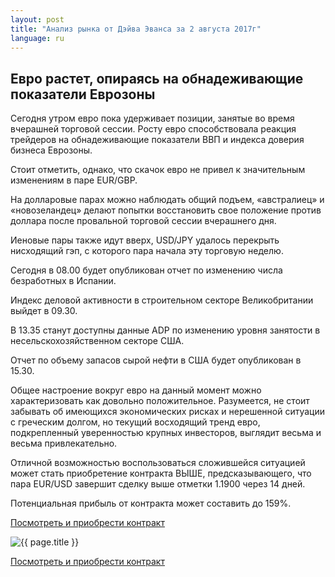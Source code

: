```yaml
---
layout: post
title: "Анализ рынка от Дэйва Эванса за 2 августа 2017г"
language: ru
---
```

## Евро растет, опираясь на обнадеживающие показатели Еврозоны

Сегодня утром евро пока удерживает позиции, занятые во время вчерашней торговой сессии. Росту евро способствовала реакция трейдеров на обнадеживающие показатели ВВП и индекса доверия бизнеса Еврозоны.

Стоит отметить, однако, что скачок евро не привел к значительным изменениям в паре EUR/GBP.

На долларовые парах можно наблюдать общий подъем, «австралиец» и «новозеландец» делают попытки восстановить свое положение против доллара после провальной торговой сессии вчерашнего дня.

Иеновые пары также идут вверх, USD/JPY удалось перекрыть нисходящий гэп, с которого пара начала эту торговую неделю.

 
Сегодня в 08.00 будет опубликован отчет по изменению числа безработных в Испании.

Индекс деловой активности в строительном секторе Великобритании выйдет в 09.30.

В 13.35 станут доступны данные ADP по изменению уровня занятости в несельскохозяйственном секторе США.

Отчет по объему запасов сырой нефти в США будет опубликован в 15.30.
 
 
Общее настроение вокруг евро на данный момент можно характеризовать как довольно положительное. Разумеется, не стоит забывать об имеющихся экономических рисках и  нерешенной ситуации с греческим долгом, но текущий восходящий тренд евро, подкрепленный уверенностью крупных инвесторов, выглядит весьма и весьма привлекательно.

Отличной возможностью воспользоваться сложившейся ситуацией может стать приобретение контракта ВЫШЕ, предсказывающего, что пара EUR/USD завершит сделку выше отметки 1.1900 через 14 дней. 

Потенциальная прибыль от контракта может составить до 159%.


<a href="http://record.binary.com/_bivVDfg8lHux76XffYA0JmNd7ZgqdRLk/1/?market=forex&underlying=frxEURUSD&formname=higherlower&duration_amount=14&duration_units=d&amount=10&amount_type=payout&expiry_type=duration&barrier=1.19&s=1&t=0yGlDTX9pnSIy5aroaQjIJ0co5lt24DG" target="_blank">Посмотреть и приобрести контракт</a>

<img src="{{ site.url }}/images/ru-02-august-17.png" alt="{{ page.title }}"  title="{{ page.title }}">

<a href="%LINK%%?https://www.binary.com/d/trade.cgi?market=forex&underlying=frxEURUSD&formname=higherlower&duration_amount=14&duration_units=d&amount=10&amount_type=payout&expiry_type=duration&barrier=1.19&s=1&t=0yGlDTX9pnSIy5aroaQjIJ0co5lt24DG" target="_blank">Посмотреть и приобрести контракт</a>